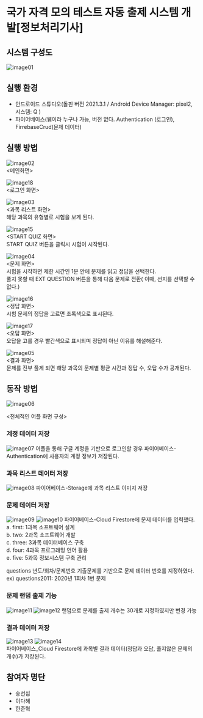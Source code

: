 # 국가 자격 모의 테스트 자동 출제 시스템 개발[정보처리기사]

## 시스템 구성도
![image01](https://github.com/leedahye6801/Quiz/assets/119495348/3dc0df40-ce10-4562-9bce-41fcf6522e1d)

## 실행 환경
- 안드로이드 스튜디오(돌핀 버전 2021.3.1 /  Android Device Manager: pixel2, 시스템: Q )
- 파이어베이스(웹이라 누구나 가능, 버전 없다. Authentication (로그인), FirrebaseCrud(문제 데이터)

## 실행 방법
![image02](https://github.com/leedahye6801/Quiz/assets/119495348/31f3bc89-320e-471f-86d1-8052af27f2a7)  
<메인화면>  

![image18](https://github.com/leedahye6801/Quiz/assets/119495348/6e109435-e9a7-40df-8786-dbf1dae9d1a8)  
<로그인 화면>  

![image03](https://github.com/leedahye6801/Quiz/assets/119495348/8cb4df0e-ca34-4f67-ad12-3b1a0587ac29)  
<과목 리스트 화면>  
해당 과목의 유형별로 시험을 보게 된다.  

![image15](https://github.com/leedahye6801/Quiz/assets/119495348/e06cd86a-23a8-45bb-8937-a77a96a22f54)  
<START QUIZ 화면>  
START QUIZ 버튼을 클릭시 시험이 시작된다.  

![image04](https://github.com/leedahye6801/Quiz/assets/119495348/c557ad7b-b302-4eac-83c8-e481de800c63)  
<문제 화면>  
시험을 시작하면 제한 시간인 1분 안에 문제를 읽고 정답을 선택한다.  
풀지 못할 때 EXT QUESTION 버튼을 통해 다음 문제로 전환( 이때, 선지를 선택할 수 없다.)  

![image16](https://github.com/leedahye6801/Quiz/assets/119495348/0013d3a9-49ff-4f58-8c05-adadeca4a47f)  
<정답 화면>  
시험 문제의 정답을 고르면 초록색으로 표시된다.  

![image17](https://github.com/leedahye6801/Quiz/assets/119495348/5db57486-248b-47d3-8e69-0885ff2edd91)  
<오답 화면>  
오답을 고를 경우 빨간색으로 표시되며 정답이 아닌 이유를 해설해준다.  

![image05](https://github.com/leedahye6801/Quiz/assets/119495348/6216400a-4e01-43ae-83a7-9e0e861932b8)  
<결과 화면>    
문제를 전부 풀게 되면 해당 과목의 문제별 평균 시간과 정답 수, 오답 수가 공개된다.

## 동작 방법
![image06](https://github.com/leedahye6801/Quiz/assets/119495348/8a2d5602-33d4-4468-a456-c2969e7cabe9)

<전체적인 어플 화면 구성>

### 계정 데이터 저장
![image07](https://github.com/leedahye6801/Quiz/assets/119495348/5026a298-80b4-457b-a274-116f26b2c78e)
어플을 통해 구글 계정을 기반으로 로그인할 경우 파이어베이스-Authentication에 사용자의 계정
정보가 저장된다.

### 과목 리스트 데이터 저장
![image08](https://github.com/leedahye6801/Quiz/assets/119495348/e92fbee8-9f70-4e35-a3dc-961e96caf485)
파이어베이스-Storage에 과목 리스트 이미지 저장

### 문제 데이터 저장
![image09](https://github.com/leedahye6801/Quiz/assets/119495348/6a3447de-596c-45e8-9903-37cbab60b640)
![image10](https://github.com/leedahye6801/Quiz/assets/119495348/86b68f80-979b-440f-8107-64356a529f8f)
파이어베이스-Cloud Firestore에 문제 데이터를 입력했다.  
a. first: 1과목 소프트웨어 설계  
b. two: 2과목 소프트웨어 개발  
c. three: 3과목 데이터베이스 구축  
d. four: 4과목 프로그래밍 언어 활용  
e. five: 5과목 정보시스템 구축 관리  

questions 년도/회차/문제번호
기출문제를 기반으로 문제 데이터 번호를 지정하였다.  
ex) questions2011: 2020년 1회차 1번 문제

### 문제 랜덤 출제 기능
![image11](https://github.com/leedahye6801/Quiz/assets/119495348/b1b3fa0d-5b61-4fef-9eda-e03aa2fe4cc1)
![image12](https://github.com/leedahye6801/Quiz/assets/119495348/7bf9af45-849b-4c3f-af77-2368b20af80d)
랜덤으로 문제를 출제
개수는 30개로 지정하였지만 변경 가능

### 결과 데이터 저장
![image13](https://github.com/leedahye6801/Quiz/assets/119495348/8a3e5d6e-4cd9-43bb-ae59-270b52fc2410)
![image14](https://github.com/leedahye6801/Quiz/assets/119495348/dead24e8-8d7e-472e-826e-579a65bf4643)  
파이어베이스\_Cloud Firestore에 과목별 결과 데이터(정답과 오답, 풀지않은 문제의 개수)가 저장된다.

## 참여자 명단
+ 송선섭
+ 이다혜
+ 한준혁

